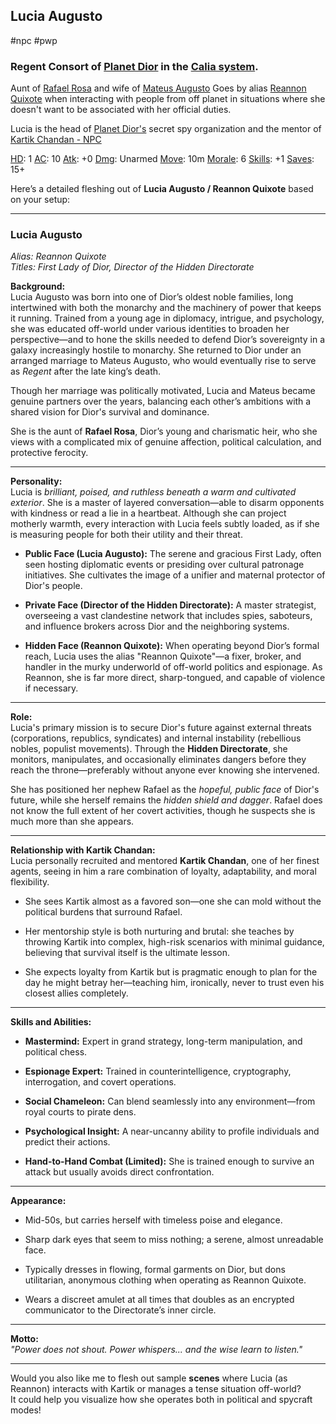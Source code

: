 ##  Lucia Augusto

#npc #pwp 
### Regent Consort of [Planet Dior](../../../Gaming/StarsWithoutNumber/PiratesWithoutPlunder/Dior%20-%20Planet.md) in the [Calia system](:/).

Aunt of [Rafael Rosa](../../../Gaming/StarsWithoutNumber/PiratesWithoutPlunder/Rafael%20Rosa.md) and wife of  [Mateus Augusto](../../../Gaming/StarsWithoutNumber/PiratesWithoutPlunder/Mateus%20Augusto.md)
Goes by alias [Reannon Quixote](../../../Gaming/StarsWithoutNumber/PiratesWithoutPlunder/Lucia%20Augusto.md) when interacting with people from off planet in situations where she doesn't want to be associated with her official duties.

Lucia is the head of [Planet Dior's](../../../Gaming/StarsWithoutNumber/PiratesWithoutPlunder/Dior%20-%20Planet.md) secret spy organization and the mentor of [Kartik Chandan - NPC](Kartik%20Chandan%20-%20NPC.md)

[HD](../../../Gaming/StarsWithoutNumber/Hit%20Dice.md): 1
[AC](../../../Gaming/StarsWithoutNumber/Armor%20Class-1.md): 10
[Atk](../../../Gaming/StarsWithoutNumber/Attack%20Bonus.md): +0
[Dmg](../../../Gaming/StarsWithoutNumber/Damage.md): Unarmed
[Move](../../../Gaming/StarsWithoutNumber/Move.md): 10m
[Morale](../../../Gaming/StarsWithoutNumber/Morale.md): 6
[Skills](../../../Gaming/StarsWithoutNumber/Skills.md): +1
[Saves](../../../Gaming/StarsWithoutNumber/Saves.md): 15+

Here’s a detailed fleshing out of **Lucia Augusto / Reannon Quixote** based on your setup:

---

### **Lucia Augusto**

_Alias: Reannon Quixote_  
_Titles: First Lady of Dior, Director of the Hidden Directorate_

**Background:**  
Lucia Augusto was born into one of Dior’s oldest noble families, long intertwined with both the monarchy and the machinery of power that keeps it running. Trained from a young age in diplomacy, intrigue, and psychology, she was educated off-world under various identities to broaden her perspective—and to hone the skills needed to defend Dior’s sovereignty in a galaxy increasingly hostile to monarchy. She returned to Dior under an arranged marriage to Mateus Augusto, who would eventually rise to serve as _Regent_ after the late king’s death.

Though her marriage was politically motivated, Lucia and Mateus became genuine partners over the years, balancing each other’s ambitions with a shared vision for Dior's survival and dominance.

She is the aunt of **Rafael Rosa**, Dior’s young and charismatic heir, who she views with a complicated mix of genuine affection, political calculation, and protective ferocity.

---

**Personality:**  
Lucia is _brilliant, poised, and ruthless beneath a warm and cultivated exterior_. She is a master of layered conversation—able to disarm opponents with kindness or read a lie in a heartbeat. Although she can project motherly warmth, every interaction with Lucia feels subtly loaded, as if she is measuring people for both their utility and their threat.

- **Public Face (Lucia Augusto):** The serene and gracious First Lady, often seen hosting diplomatic events or presiding over cultural patronage initiatives. She cultivates the image of a unifier and maternal protector of Dior's people.
    
- **Private Face (Director of the Hidden Directorate):** A master strategist, overseeing a vast clandestine network that includes spies, saboteurs, and influence brokers across Dior and the neighboring systems.
    
- **Hidden Face (Reannon Quixote):** When operating beyond Dior’s formal reach, Lucia uses the alias "Reannon Quixote"—a fixer, broker, and handler in the murky underworld of off-world politics and espionage. As Reannon, she is far more direct, sharp-tongued, and capable of violence if necessary.
    

---

**Role:**  
Lucia's primary mission is to secure Dior's future against external threats (corporations, republics, syndicates) and internal instability (rebellious nobles, populist movements). Through the **Hidden Directorate**, she monitors, manipulates, and occasionally eliminates dangers before they reach the throne—preferably without anyone ever knowing she intervened.

She has positioned her nephew Rafael as the _hopeful, public face_ of Dior's future, while she herself remains the _hidden shield and dagger_. Rafael does not know the full extent of her covert activities, though he suspects she is much more than she appears.

---

**Relationship with Kartik Chandan:**  
Lucia personally recruited and mentored **Kartik Chandan**, one of her finest agents, seeing in him a rare combination of loyalty, adaptability, and moral flexibility.

- She sees Kartik almost as a favored son—one she can mold without the political burdens that surround Rafael.
    
- Her mentorship style is both nurturing and brutal: she teaches by throwing Kartik into complex, high-risk scenarios with minimal guidance, believing that survival itself is the ultimate lesson.
    
- She expects loyalty from Kartik but is pragmatic enough to plan for the day he might betray her—teaching him, ironically, never to trust even his closest allies completely.
    

---

**Skills and Abilities:**

- **Mastermind:** Expert in grand strategy, long-term manipulation, and political chess.
    
- **Espionage Expert:** Trained in counterintelligence, cryptography, interrogation, and covert operations.
    
- **Social Chameleon:** Can blend seamlessly into any environment—from royal courts to pirate dens.
    
- **Psychological Insight:** A near-uncanny ability to profile individuals and predict their actions.
    
- **Hand-to-Hand Combat (Limited):** She is trained enough to survive an attack but usually avoids direct confrontation.
    

---

**Appearance:**

- Mid-50s, but carries herself with timeless poise and elegance.
    
- Sharp dark eyes that seem to miss nothing; a serene, almost unreadable face.
    
- Typically dresses in flowing, formal garments on Dior, but dons utilitarian, anonymous clothing when operating as Reannon Quixote.
    
- Wears a discreet amulet at all times that doubles as an encrypted communicator to the Directorate’s inner circle.
    

---

**Motto:**  
_"Power does not shout. Power whispers... and the wise learn to listen."_

---

Would you also like me to flesh out sample **scenes** where Lucia (as Reannon) interacts with Kartik or manages a tense situation off-world?  
It could help you visualize how she operates both in political and spycraft modes!